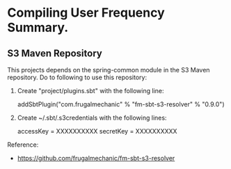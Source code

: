 # Compiling User Frequency Summary.

## S3 Maven Repository

This projects depends on the spring-common module in the S3 Maven repository.
Do to following to use this repository:

1. Create "project/plugins.sbt" with the following line:

   addSbtPlugin("com.frugalmechanic" % "fm-sbt-s3-resolver" % "0.9.0")


2. Create ~/.sbt/.s3credentials with the following lines:

    accessKey = XXXXXXXXXX
    secretKey = XXXXXXXXXX


Reference:
  - https://github.com/frugalmechanic/fm-sbt-s3-resolver
